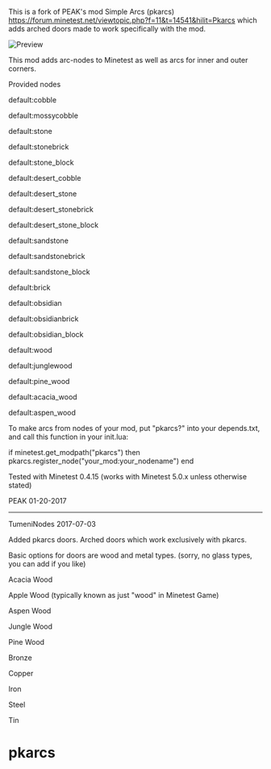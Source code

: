 This is a fork of PEAK's mod Simple Arcs (pkarcs) https://forum.minetest.net/viewtopic.php?f=11&t=14541&hilit=Pkarcs which adds arched doors made to work specifically with the mod.

![Preview](https://github.com/TumeniNodes/pkarcs/blob/master/screenshot.png)

This mod adds arc-nodes to Minetest as well as arcs for inner and outer corners.

Provided nodes

default:cobble

default:mossycobble

default:stone

default:stonebrick

default:stone_block

default:desert_cobble

default:desert_stone

default:desert_stonebrick

default:desert_stone_block

default:sandstone

default:sandstonebrick

default:sandstone_block

default:brick

default:obsidian

default:obsidianbrick

default:obsidian_block

default:wood

default:junglewood

default:pine_wood

default:acacia_wood

default:aspen_wood



To make arcs from nodes of your mod, put "pkarcs?" into your depends.txt,
and call this function in your init.lua:

if minetest.get_modpath("pkarcs") then
	pkarcs.register_node("your_mod:your_nodename")
end

Tested with Minetest 0.4.15 (works with Minetest 5.0.x unless otherwise stated)


PEAK
01-20-2017

----------

TumeniNodes
2017-07-03

Added pkarcs doors.
Arched doors which work exclusively with pkarcs.

Basic options for doors are wood and metal types. (sorry, no glass types, you can add if you like)

Acacia Wood

Apple Wood (typically known as just "wood" in Minetest Game)

Aspen Wood

Jungle Wood

Pine Wood

Bronze

Copper

Iron

Steel

Tin
# pkarcs
